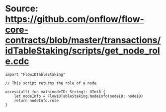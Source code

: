 # Source: https://github.com/onflow/flow-core-contracts/blob/master/transactions/idTableStaking/scripts/get_node_role.cdc

```
import "FlowIDTableStaking"

// This script returns the role of a node

access(all) fun main(nodeID: String): UInt8 {
    let nodeInfo = FlowIDTableStaking.NodeInfo(nodeID: nodeID)
    return nodeInfo.role
}
```